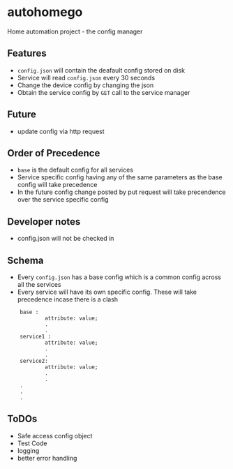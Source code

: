# autohomego
Home automation project - the config manager

## Features

- `config.json` will contain the deafault config stored on disk
- Service will read `config.json` every 30 seconds
- Change the device config by changing the json
- Obtain the service config by `GET` call to the service manager

## Future

- update config via http request

## Order of Precedence

- `base` is the default config for all services
- Service specific config having any of the same parameters as the base config will take precedence
- In the future config change posted by put request will take precendence over the service specific config

## Developer notes

- config.json will not be checked in

## Schema

- Every `config.json` has a base config which is a common config across all the services
- Every service will have its own specific config. These will take precedence incase there is a clash
```
    base : 
            attribute: value;
            .
            .
    service1 : 
            attribute: value;
            .
            .
    service2: 
            attribute: value;
            .
            .
    .
    .
    .
```

## ToDOs

- Safe access config object
- Test Code
- logging
- better error handling



